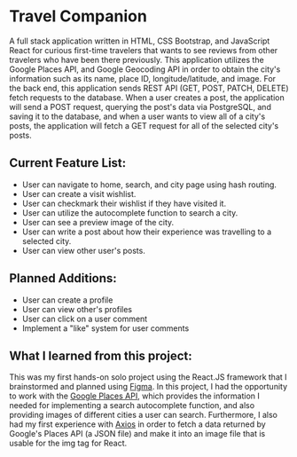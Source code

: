 # Travel Companion
<p>
A full stack application written in HTML, CSS Bootstrap, and JavaScript React for curious first-time travelers that wants to see reviews from other travelers who have been there previously. This application utilizes the Google Places API, and Google Geocoding API in order to obtain the city's information such as its name, place ID, longitude/latitude, and image. For the back end, this application sends REST API (GET, POST, PATCH, DELETE) fetch requests to the database. When a user creates a post, the application will send a POST request, querying the post's data via PostgreSQL, and saving it to the database, and when a user wants to view all of a city's posts, the application will fetch a GET request for all of the selected city's posts.
</p>

## Current Feature List:
<ul>
  <li>User can navigate to home, search, and city page using hash routing.</li>
  <li>User can create a visit wishlist.</li>
  <li>User can checkmark their wishlist if they have visited it.</li>
  <li>User can utilize the autocomplete function to search a city.</li>
  <li>User can see a preview image of the city.</li>
  <li>User can write a post about how their experience was travelling to a selected city.</li>
  <li>User can view other user's posts.</li>
</ul>

## Planned Additions:
<ul>
  <li>User can create a profile</li>
  <li>User can view other's profiles</li>
  <li>User can click on a user comment</li>
  <li>Implement a "like" system for user comments</li>
</ul>

## What I learned from this project:
<p>This was my first hands-on solo project using the React.JS framework that I brainstormed and planned using <a href="https://www.figma.com/">Figma</a>. In this project, I had the opportunity to work with the <a href="https://developers.google.com/maps/documentation/places/web-service/overview">Google Places API</a>, which provides the information I needed for implementing a search autocomplete function, and also providing images of different cities a user can search. Furthermore, I also had my first experience with <a href="https://www.npmjs.com/package/react-axios">Axios</a> in order to fetch a data returned by Google's Places API (a JSON file) and make it into an image file that is usable for the img tag for React.</p>
